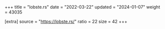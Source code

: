 +++
title = "lobste.rs"
date = "2022-03-22"
updated = "2024-01-07"
weight = 43035

[extra]
source = "https://lobste.rs/"
ratio = 22
size = 42
+++
